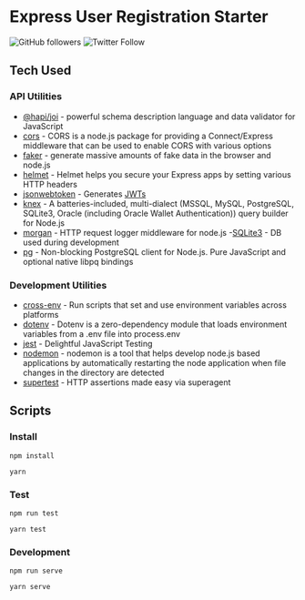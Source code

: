 # Express User Registration Starter

![GitHub followers](https://img.shields.io/github/followers/mranthonysutton?label=Follow&style=social)
![Twitter Follow](https://img.shields.io/twitter/follow/mranthonysutton?style=social)

## Tech Used

### API Utilities

- [@hapi/joi](https://www.npmjs.com/package/joi) - powerful schema description language and data validator for JavaScript
- [cors](https://www.npmjs.com/package/cors) - CORS is a node.js package for providing a Connect/Express middleware that can be used to enable CORS with various options
- [faker](https://www.npmjs.com/package/faker) - generate massive amounts of fake data in the browser and node.js
- [helmet](https://www.npmjs.com/package/helmet) - Helmet helps you secure your Express apps by setting various HTTP headers
- [jsonwebtoken](https://www.npmjs.com/package/jsonwebtoken) - Generates [JWTs](https://jwt.io/)
- [knex](https://www.npmjs.com/package/knex) - A batteries-included, multi-dialect (MSSQL, MySQL, PostgreSQL, SQLite3, Oracle (including Oracle Wallet Authentication)) query builder for Node.js
- [morgan](https://www.npmjs.com/package/morgan) - HTTP request logger middleware for node.js -[SQLite3](https://www.npmjs.com/package/sqlite3) - DB used during development
- [pg](https://www.npmjs.com/package/pg) - Non-blocking PostgreSQL client for Node.js. Pure JavaScript and optional native libpq bindings

### Development Utilities

- [cross-env](https://www.npmjs.com/package/cross-env) - Run scripts that set and use environment variables across platforms
- [dotenv](https://www.npmjs.com/package/dotenv) - Dotenv is a zero-dependency module that loads environment variables from a .env file into process.env
- [jest](https://www.npmjs.com/package/jest) - Delightful JavaScript Testing
- [nodemon](https://www.npmjs.com/package/nodemon) - nodemon is a tool that helps develop node.js based applications by automatically restarting the node application when file changes in the directory are detected
- [supertest](https://www.npmjs.com/package/supertest) - HTTP assertions made easy via superagent

## Scripts

### Install

```
npm install
```

```
yarn
```

### Test

```
npm run test
```

```
yarn test
```

### Development

```
npm run serve
```

```
yarn serve
```
